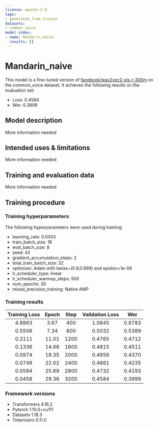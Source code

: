 ```yaml
---
license: apache-2.0
tags:
- generated_from_trainer
datasets:
- common_voice
model-index:
- name: Mandarin_naive
  results: []
---
```


<!-- This model card has been generated automatically according to the information the Trainer had access to. You
should probably proofread and complete it, then remove this comment. -->

# Mandarin_naive

This model is a fine-tuned version of [facebook/wav2vec2-xls-r-300m](https://huggingface.co/facebook/wav2vec2-xls-r-300m) on the common_voice dataset.
It achieves the following results on the evaluation set:
- Loss: 0.4584
- Wer: 0.3999

## Model description

More information needed

## Intended uses & limitations

More information needed

## Training and evaluation data

More information needed

## Training procedure

### Training hyperparameters

The following hyperparameters were used during training:
- learning_rate: 0.0003
- train_batch_size: 16
- eval_batch_size: 8
- seed: 42
- gradient_accumulation_steps: 2
- total_train_batch_size: 32
- optimizer: Adam with betas=(0.9,0.999) and epsilon=1e-08
- lr_scheduler_type: linear
- lr_scheduler_warmup_steps: 500
- num_epochs: 30
- mixed_precision_training: Native AMP

### Training results

| Training Loss | Epoch | Step | Validation Loss | Wer    |
|:-------------:|:-----:|:----:|:---------------:|:------:|
| 4.8963        | 3.67  | 400  | 1.0645          | 0.8783 |
| 0.5506        | 7.34  | 800  | 0.5032          | 0.5389 |
| 0.2111        | 11.01 | 1200 | 0.4765          | 0.4712 |
| 0.1336        | 14.68 | 1600 | 0.4815          | 0.4511 |
| 0.0974        | 18.35 | 2000 | 0.4956          | 0.4370 |
| 0.0748        | 22.02 | 2400 | 0.4881          | 0.4235 |
| 0.0584        | 25.69 | 2800 | 0.4732          | 0.4193 |
| 0.0458        | 29.36 | 3200 | 0.4584          | 0.3999 |


### Framework versions

- Transformers 4.16.2
- Pytorch 1.10.0+cu111
- Datasets 1.18.3
- Tokenizers 0.11.0
